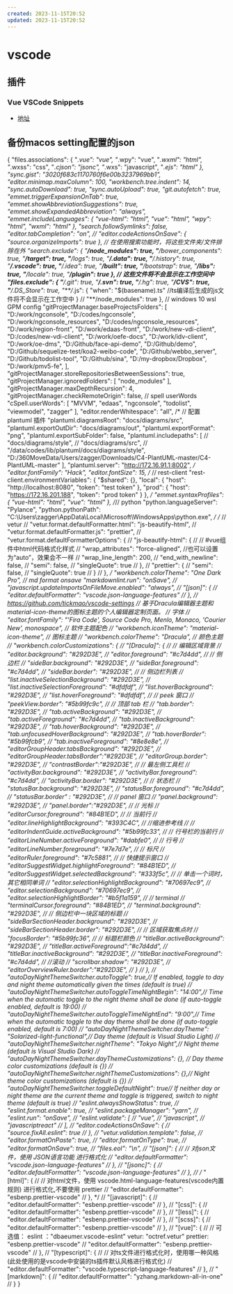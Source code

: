 ```yaml
---
created: 2023-11-15T20:52
updated: 2023-11-15T20:52
---
```

# vscode

## 插件

### Vue VSCode Snippets

- [地址](https://juejin.cn/post/6965382258341445646)

## 备份macos setting配置的json

{
    "files.associations": {
        "*.vue": "vue",
        "*.wpy": "vue",
        "*.wxml": "html",
        "*.wxss": "css",
        "*.cjson": "jsonc",
        "*.wxs": "javascript",
        "*.ejs": "html"
    },
    "sync.gist": "3020f683c1170760f6e00b3237969bb1",
    "editor.minimap.maxColumn": 100,
    "workbench.tree.indent": 14,
    "sync.autoDownload": true,
    "sync.autoUpload": true,
    "git.autofetch": true,
    "emmet.triggerExpansionOnTab": true,
    "emmet.showAbbreviationSuggestions": true,
    "emmet.showExpandedAbbreviation": "always",
    "emmet.includeLanguages": {
        "vue-html": "html",
        "vue": "html",
        "wpy": "html",
        "wxml": "html"
    },
    "search.followSymlinks": false,
    "editor.tabCompletion": "on",
    // "editor.codeActionsOnSave": { "source.organizeImports": true },
    // 在使用搜索功能时，将这些文件夹/文件排除在外
    "search.exclude": {
        "**/node_modules": true,
        "**/bower_components": true,
        "**/target": true,
        "**/logs": true,
        "**/.data": true,
        "**/.history": true,
        "**/.vscode": true,
        "**/.idea": true,
        "**/built": true,
        "**/bootstrap": true,
        "**/libs": true,
        "**/locale": true,
        "**/plugin": true
    },
    // 这些文件将不会显示在工作空间中
    "files.exclude": {
        "**/.git": true,
        "**/.svn": true,
        "**/.hg": true,
        "**/CVS": true,
        "**/.DS_Store": true,
        "**/*.js": {
            "when": "$(basename).ts" //ts编译后生成的js文件将不会显示在工作空中
        }
        // "**/node_modules": true
    },
    // windows 10 wsl GPM config
    "gitProjectManager.baseProjectsFolders": [
        "D:/work/ngconsole",
        "D:/codes/ngconsole",
        "D:/work/ngconsole_resources",
        "D:/codes/ngconsole_resources",
        "D:/work/region-front",
        "D:/work/edaas-front",
        "D:/work/new-vdi-client",
        "D:/codes/new-vdi-client",
        "D:/work/oefe-docs",
        "D:/work/idv-client",
        "D:/work/oe-dms",
        "D:/Github/face-api-demo",
        "D:/Github/demo",
        "D:/Github/sequelize-test/koa2-weibo-code",
        "D:/Github/webbo_server",
        "D:/Github/todolist-tool",
        "D:/Github/sina",
        "D:/my-dropbox/Dropbox",
        "D:/work/pmv5-fe",
    ],
    "gitProjectManager.storeRepositoriesBetweenSessions": true,
    "gitProjectManager.ignoredFolders": [
        "node_modules"
    ],
    "gitProjectManager.maxDepthRecursion": 4,
    "gitProjectManager.checkRemoteOrigin": false,
    // spell userWords
    "cSpell.userWords": [
        "MVVM",
        "edaas",
        "ngconsole",
        "todolist",
        "viewmodel",
        "zagger"
    ],
    "editor.renderWhitespace": "all",
    /* // 配置 plantuml 插件
    "plantuml.diagramsRoot": "docs/diagrams/src",
    "plantuml.exportOutDir": "docs/diagrams/out",
    "plantuml.exportFormat": "png",
    "plantuml.exportSubFolder": false,
    "plantuml.includepaths": [
        //   "docs/diagrams/style",
        // "docs/diagrams/src",
        // "/data/codes/lib/plantuml/docs/diagrams/style",
        "D:/360MoveData/Users/zagger/Downloads/C4-PlantUML-master/C4-PlantUML-master"
    ],
    "plantuml.server": "http://172.16.91.1:8002", */
    "editor.fontFamily": "Hack",
    "editor.fontSize": 15,
    /* // rest-client
    "rest-client.environmentVariables": {
        "$shared": {},
        "local": {
            "host": "http://localhost:8080",
            "token": "test token"
        },
        "prod": {
            "host": "https://172.16.201.188",
            "token": "prod token"
        }
    }, */
    "emmet.syntaxProfiles": {
        "vue-html": "html",
        "vue": "html"
    },
   /*// python
   "python.languageServer": "Pylance",
    "python.pythonPath": "C:\\Users\\zagger\\AppData\\Local\\Microsoft\\WindowsApps\\python.exe", */
    /* // vetur
    // "vetur.format.defaultFormatter.html": "js-beautify-html",
    // "vetur.format.defaultFormatter.js": "prettier",
    // "vetur.format.defaultFormatterOptions": {
    //     "js-beautify-html": {
    //         // #vue组件中html代码格式化样式
    //         "wrap_attributes": "force-aligned", //也可以设置为“auto”，效果会不一样
    //         "wrap_line_length": 200,
    //         "end_with_newline": false,
    //         "semi": false,
    //         "singleQuote": true
    //     },
    //     "prettier": {
    //         "semi": false,
    //         "singleQuote": true
    //     }
    // }, */
    "workbench.colorTheme": "One Dark Pro",
    // md format onsave
    "markdownlint.run": "onSave",
    // "javascript.updateImportsOnFileMove.enabled": "always",
    // "[json]": {
    //     "editor.defaultFormatter": "vscode.json-language-features"
    // },
    // https://github.com/tickmao/vscode-settings
    // 基于Dracula编辑器主题和material-icon-theme的图标主题的个人编辑器定制页面。
    // 字体
    // "editor.fontFamily": "'Fira Code', Source Code Pro, Menlo, Monaco, 'Courier New', monospace",
    // 软件主题配色
    // "workbench.iconTheme": "material-icon-theme", // 图标主题
    // "workbench.colorTheme": "Dracula", // 颜色主题
    // "workbench.colorCustomizations": {
    //     "[Dracula]": {
    //         // 编辑区域背景
    //         "editor.background": "#292D3E",
    //         "editor.foreground": "#c7d4dd",
    //         // 侧边栏
    //         "sideBar.background": "#292D3E",
    //         "sideBar.foreground": "#c7d4dd",
    //         "sideBar.border": "#292D3E",
    //         // 侧边栏列表
    //         "list.inactiveSelectionBackground": "#292D3E",
    //         "list.inactiveSelectionForeground": "#dfdfdf",
    //         "list.hoverBackground": "#292D3E",
    //         "list.hoverForeground": "#dfdfdf",
    //         // peek 窗口
    //         "peekView.border": "#5b99fc9c",
    //         // 顶部 tab 栏
    //         "tab.border": "#292D3E",
    //         "tab.activeBackground": "#292D3E",
    //         "tab.activeForeground": "#c7d4dd",
    //         "tab.inactiveBackground": "#292D3E",
    //         "tab.hoverBackground": "#292D3E",
    //         "tab.unfocusedHoverBackground": "#292D3E",
    //         "tab.hoverBorder": "#5b99fcb9",
    //         "tab.inactiveForeground": "#8e8e8e",
    //         "editorGroupHeader.tabsBackground": "#292D3E",
    //         "editorGroupHeader.tabsBorder":"#292D3E",
    //         "editorGroup.border": "#292D3E",
    //         "contrastBorder":"#292D3E",
    //         // 最左侧工具栏
    //         "activityBar.background": "#292D3E",
    //         "activityBar.foreground": "#c7d4dd",
    //         "activityBar.border": "#292D3E",
    //         // 状态栏
    //         "statusBar.background": "#292D3E",
    //         "statusBar.foreground": "#c7d4dd",
    //         "statusBar.border" : "#292D3E",
    //         // panel 窗口
    //         "panel.background": "#292D3E",
    //         "panel.border":"#292D3E",
    //         // 光标
    //         "editorCursor.foreground": "#84B1ED",
    //         // 当前行
    //         "editor.lineHighlightBackground": "#393C4C",
    //         //缩进参考线
    //         // "editorIndentGuide.activeBackground": "#5b99fc33",
    //         // 行号栏的当前行
    //         "editorLineNumber.activeForeground": "#dabfe0",
    //         // 行号
    //         "editorLineNumber.foreground": "#7e7d7e",
    //         // 标尺
    //         "editorRuler.foreground": "#7c5881",
    //         // 快捷提示窗口
    //         "editorSuggestWidget.highlightForeground": "#84B1ED",
    //         "editorSuggestWidget.selectedBackground": "#333f5c",
    //         // 单击一个词时，其它相同单词
    //         "editor.selectionHighlightBackground": "#70697ec9",
    //         "editor.selectionBackground": "#70697ec9",
    //         "editor.selectionHighlightBorder": "#b5f1a159",
    //         // terminal
    //         "terminalCursor.foreground": "#84B1ED",
    //         "terminal.background": "#292D3E",
    //         // 侧边栏中一块区域的标题
    //         "sideBarSectionHeader.background": "#292D3E",
    //         "sideBarSectionHeader.border": "#292D3E",
    //         // 区域获取焦点时
    //         "focusBorder": "#5b99fc36",
    //         // 标题栏颜色
    //         "titleBar.activeBackground": "#292D3E",
    //         "titleBar.activeForeground":"#c7d4dd",
    //         "titleBar.inactiveBackground": "#292D3E",
    //         "titleBar.inactiveForeground": "#c7d4dd",
    //         //滚动
    //         "scrollbar.shadow": "#292D3E",
    //         "editorOverviewRuler.border":"#292D3E",
    //     }
    // },
    // "autoDayNightThemeSwitcher.autoToggle": true,// If enabled, toggle to day and night theme automatically given the times (default is true)
    // "autoDayNightThemeSwitcher.autoToggleTimeNightBegin": "14:00",// Time when the automatic toggle to the night theme shall be done (if auto-toggle enabled, default is 19:00)
    // "autoDayNightThemeSwitcher.autoToggleTimeNightEnd": "9:00",// Time when the automatic toggle to the day theme shall be done (if auto-toggle enabled, default is 7:00)
    // "autoDayNightThemeSwitcher.dayTheme": "Solarized-light-functional",// Day theme (default is Visual Studio Light)
    // "autoDayNightThemeSwitcher.nightTheme": "Tokyo Night",// Night theme (default is Visual Studio Dark)
    // "autoDayNightThemeSwitcher.dayThemeCustomizations": {}, // Day theme color customizations (default is {})
    // "autoDayNightThemeSwitcher.nightThemeCustomizations": {},// Night theme color customizations (default is {})
    // "autoDayNightThemeSwitcher.toggleDefaultNight": true// If neither day or night theme are the current theme and toggle is triggered, switch to night theme (default is true)
    // "eslint.alwaysShowStatus": true,
    // "eslint.format.enable": true,
    // "eslint.packageManager": "yarn",
    // "eslint.run": "onSave",
    // "eslint.validate": [
    //     "vue",
    //     "javascript",
    //     "javascriptreact"
    // ],
    // "editor.codeActionsOnSave": {
    //     "source.fixAll.eslint": true
    // },
    // "vetur.validation.template": false,
    // "editor.formatOnPaste": true,
    // "editor.formatOnType": true,
    // "editor.formatOnSave": true,
    // "files.eol": "\n",
    // "[json]": {
    //     // 对json文件，使用 JSON语言功能 进行格式化
    //     "editor.defaultFormatter": "vscode.json-language-features"
    // },
    // "[jsonc]": {
    //     "editor.defaultFormatter": "vscode.json-language-features"
    // },
    // /* "[html]": {
    //     // 对html文件，使用 vscode.html-language-features(vscode内置规则) 进行格式化,不要使用 prettier
    //     "editor.defaultFormatter": "esbenp.prettier-vscode"
    // }, */
    // "[javascript]": {
    //     "editor.defaultFormatter": "esbenp.prettier-vscode"
    // },
    // "[css]": {
    //     "editor.defaultFormatter": "esbenp.prettier-vscode"
    // },
    // "[less]": {
    //     "editor.defaultFormatter": "esbenp.prettier-vscode"
    // },
    // "[scss]": {
    //     "editor.defaultFormatter": "esbenp.prettier-vscode"
    // },
    // "[vue]": {
    //     // 可选值： eslint ："dbaeumer.vscode-eslint"  vetur: "octref.vetur"   prettier: "esbenp.prettier-vscode"
    //     "editor.defaultFormatter": "esbenp.prettier-vscode"
    // },
    // "[typescript]": {
    //     // 对ts文件进行格式化时，使用哪一种风格 (此处使用的是vscode中安装的ts插件默认风格进行格式化)
    //     "editor.defaultFormatter": "vscode.typescript-language-features"
    // },
    // "[markdown]": {
    //     "editor.defaultFormatter": "yzhang.markdown-all-in-one"
    // }
}

